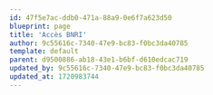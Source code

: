 ```yaml
---
id: 47f5e7ac-ddb0-471a-88a9-0e6f7a623d50
blueprint: page
title: 'Accès BNRI'
author: 9c55616c-7340-47e9-bc83-f0bc3da40785
template: default
parent: d9500886-ab18-43e1-b6bf-d610edcac719
updated_by: 9c55616c-7340-47e9-bc83-f0bc3da40785
updated_at: 1720983744
---
```

